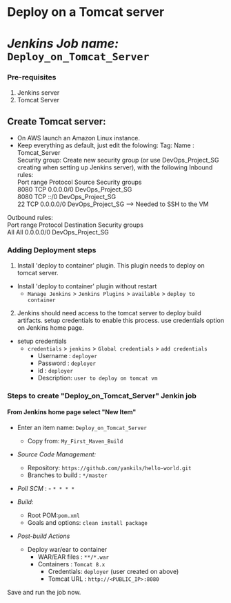 # Deploy on a Tomcat server
# *Jenkins Job name:* `Deploy_on_Tomcat_Server`

### Pre-requisites

1. Jenkins server 
2. Tomcat Server 

## Create Tomcat server:
- On AWS launch an Amazon Linux instance.
- Keep everything as default, just edit the folowing:
Tag:  Name : Tomcat_Server   <br/>
Security group: Create new security group (or use DevOps_Project_SG creating when setting up Jenkins server), with the following Inbound rules:  <br/>
Port range   Protocol   Source          Security groups  <br/>
8080	       TCP      	0.0.0.0/0	      DevOps_Project_SG  <br/>
8080	       TCP      	::/0	          DevOps_Project_SG  <br/>
22	         TCP	      0.0.0.0/0	      DevOps_Project_SG  --> Needed to SSH  to the VM  <br/>

Outbound rules: <br/>
Port range   Protocol   Destination     Security groups  <br/>
All	     All	0.0.0.0/0	DevOps_Project_SG

### Adding Deployment steps

1. Install 'deploy to container' plugin. This plugin needs to deploy on tomcat server. 

  - Install 'deploy to container' plugin without restart  
    - `Manage Jenkins` > `Jenkins Plugins` > `available` > `deploy to container`
 
2. Jenkins should need access to the tomcat server to deploy build artifacts. setup credentials to enable this process. use credentials option on Jenkins home page.

- setup credentials
  - `credentials` > `jenkins` > `Global credentials` > `add credentials`
    - Username	: `deployer`
    - Password : `deployer`
    - id      :  `deployer`
    - Description: `user to deploy on tomcat vm`

### Steps to create "Deploy_on_Tomcat_Server" Jenkin job
 #### From Jenkins home page select "New Item"
   - Enter an item name: `Deploy_on_Tomcat_Server`
     - Copy from: `My_First_Maven_Build`
     
   - *Source Code Management:*
      - Repository: `https://github.com/yankils/hello-world.git`
      - Branches to build : `*/master`  
   - *Poll SCM* :      - `* * * *`

   - *Build:*
     - Root POM:`pom.xml`
     - Goals and options: `clean install package`

 - *Post-build Actions*
   - Deploy war/ear to container
      - WAR/EAR files : `**/*.war`
      - Containers : `Tomcat 8.x`
         - Credentials: `deployer` (user created on above)
         - Tomcat URL : `http://<PUBLIC_IP>:8080`

Save and run the job now.
